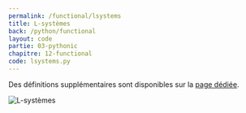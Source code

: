 ```yaml
---
permalink: /functional/lsystems
title: L-systèmes
back: /python/functional
layout: code
partie: 03-pythonic
chapitre: 12-functional
code: lsystems.py
---
```


<div class="alert alert-warning">
    Des définitions supplémentaires sont disponibles sur la <a href="/python/lsystems">page dédiée</a>.
</div>

![L-systèmes](/python/_static/lsystems.png)